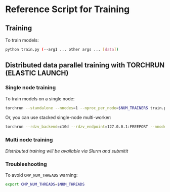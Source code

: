 # Reference Script for Training

## Training

To train models:

```bash
python train.py (--arg1 ... other args ... [data])
```

## Distributed data parallel training with TORCHRUN (ELASTIC LAUNCH)

### Single node training

To train models on a single node:

```bash
torchrun --standalone --nnodes=1 --nproc_per_node=$NUM_TRAINERS train.py (--arg1 ... other args ... [data])
```

Or, you can use stacked single-node multi-worker:

```bash
torchrun --rdzv_backend=c10d --rdzv_endpoint=127.0.0.1:FREEPORT --nnodes=1 --nproc_per_node=$NUM_TRAINERS train.py (--arg1 ... other args ... [data])
```

### Multi node training

_Distributed training will be available via Slurm and submitit_

### Troubleshooting

To avoid `OMP_NUM_THREADS` warning:

```bash
export OMP_NUM_THREADS=$NUM_THREADS
```
